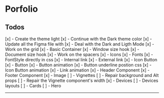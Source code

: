# Porfolio

## Todos

[x] - Create the theme light
[x] - Continue with the Dark theme color
[x] - Update all the Figma file with
[x] - Deal with the Dark and Ligth Mode
[x] - Work on the grid
[x] - Basic Container
[x] - Window size hook
[x] - Document size hook
[x] - Work on the spacers
[x] - Icons
[x] - Fonts
[x] - FontStyle directly in css
[x] - Internal link
[x] - External link
[x] - Icon Button
[x] - Button
[x] - Button animation
[x] - Button underline postion css
[x] - Icon Button animation
[x] - Link animation
[x] - Header Component
[x] - Footer Component
[x] - Image
[ ] - Vignettes
      [ ] - Repair background and Alt props
      [ ] - Repair the Vignette component's width
[x] - Devices
[ ] - Devices layouts
[ ] - Cards
[ ] - Hero

---
